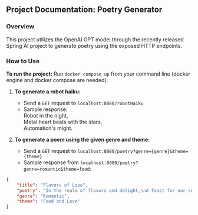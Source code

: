 ## Project Documentation: Poetry Generator

### Overview

This project utilizes the OpenAI GPT model through the recently released Spring AI project to generate poetry using the exposed HTTP endpoints.

### How to Use
**To run the project:** Run `docker compose up` from your command line (docker engine and docker compose are needed).

1. **To generate a robot haiku:**
   - Send a `GET` request to `localhost:8080/robotHaiku`
   - Sample response:  
Robot in the night,  
Metal heart beats with the stars,  
Automation's might.

2. **To generate a poem using the given genre and theme:**
   - Send a `GET` request to `localhost:8080/poetry?genre={genre}&theme={theme}`
   - Sample response from `localhost:8080/poetry?genre=romantic&theme=food`:
```json
{
    "title": "Flavors of Love",
    "poetry": "In the realm of flavors and delight,\nA feast for our senses, day or night.\nLove is the secret ingredient, my dear,\nAs we savor the taste, together we cheer.\n\nA delicate dance of aroma and taste,\nFood becomes art, a masterpiece embraced.\nWith every bite, our hearts intertwine,\nCreating a symphony, a love so divine.\n\nFrom the sweetness of chocolate, passion ignites,\nMelting like butter, our souls take flight.\nWhispering spices, like a gentle caress,\nFood becomes poetry, as love we express.\n\nA table for two, adorned with desire,\nCandles flicker, flames reaching higher.\nEating with passion, our souls intertwine,\nFood becomes love, a feeling so fine.\n\nSo let us indulge, in this romantic cuisine,\nWhere love and food, forever convene.\nFor in each bite, our hearts intertwine,\nA love story written, through flavors divine.",
    "genre": "Romantic",
    "theme": "Food and Love"
}
```